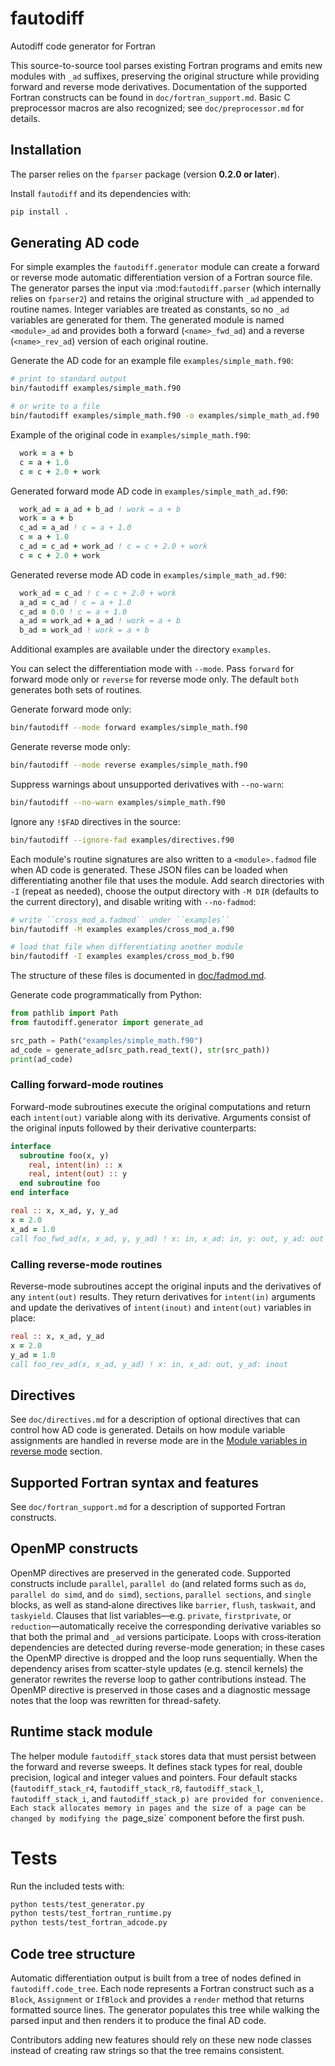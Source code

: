 # fautodiff
Autodiff code generator for Fortran

This source-to-source tool parses existing Fortran programs and emits new modules
with ``_ad`` suffixes, preserving the original structure while providing forward
and reverse mode derivatives. Documentation of the supported Fortran constructs
can be found in ``doc/fortran_support.md``.
Basic C preprocessor macros are also recognized; see ``doc/preprocessor.md`` for
details.

## Installation

The parser relies on the `fparser` package (version **0.2.0 or later**).

Install `fautodiff` and its dependencies with:

```bash
pip install .
```

## Generating AD code

For simple examples the ``fautodiff.generator`` module can create a forward or reverse mode automatic differentiation version of a Fortran source file.
The generator parses the input via :mod:`fautodiff.parser` (which internally relies on ``fparser2``) and retains the original structure with ``_ad`` appended to
routine names.
Integer variables are treated as constants, so no ``_ad`` variables are generated for them.
The generated module is named ``<module>_ad`` and provides both a forward (``<name>_fwd_ad``) and a reverse (``<name>_rev_ad``) version of each original routine.

Generate the AD code for an example file ``examples/simple_math.f90``:
```bash
# print to standard output
bin/fautodiff examples/simple_math.f90

# or write to a file
bin/fautodiff examples/simple_math.f90 -o examples/simple_math_ad.f90
```

Example of the original code in ``examples/simple_math.f90``:
```fortran
  work = a + b
  c = a + 1.0
  c = c + 2.0 + work
```

Generated forward mode AD code in ``examples/simple_math_ad.f90``:
```fortran
  work_ad = a_ad + b_ad ! work = a + b
  work = a + b
  c_ad = a_ad ! c = a + 1.0
  c = a + 1.0
  c_ad = c_ad + work_ad ! c = c + 2.0 + work
  c = c + 2.0 + work
```

Generated reverse mode AD code in ``examples/simple_math_ad.f90``:
```fortran
  work_ad = c_ad ! c = c + 2.0 + work
  a_ad = c_ad ! c = a + 1.0
  c_ad = 0.0 ! c = a + 1.0
  a_ad = work_ad + a_ad ! work = a + b
  b_ad = work_ad ! work = a + b
```

Additional examples are available under the directory ``examples``.

You can select the differentiation mode with ``--mode``.
Pass ``forward`` for forward mode only or ``reverse`` for reverse mode only.
The default ``both`` generates both sets of routines.

Generate forward mode only:
```bash
bin/fautodiff --mode forward examples/simple_math.f90
```

Generate reverse mode only:
```bash
bin/fautodiff --mode reverse examples/simple_math.f90
```

Suppress warnings about unsupported derivatives with ``--no-warn``:
```bash
bin/fautodiff --no-warn examples/simple_math.f90
```

Ignore any ``!$FAD`` directives in the source:
```bash
bin/fautodiff --ignore-fad examples/directives.f90
```

Each module's routine signatures are also written to a `<module>.fadmod` file when AD code is generated.
These JSON files can be loaded when differentiating another file that uses the module.
Add search directories with ``-I`` (repeat as needed), choose the output directory with ``-M DIR`` (defaults to the current directory), and disable writing with ``--no-fadmod``:
```bash
# write ``cross_mod_a.fadmod`` under ``examples``
bin/fautodiff -M examples examples/cross_mod_a.f90

# load that file when differentiating another module
bin/fautodiff -I examples examples/cross_mod_b.f90
```

The structure of these files is documented in [doc/fadmod.md](doc/fadmod.md).

Generate code programmatically from Python:
```python
from pathlib import Path
from fautodiff.generator import generate_ad

src_path = Path("examples/simple_math.f90")
ad_code = generate_ad(src_path.read_text(), str(src_path))
print(ad_code)
```

### Calling forward-mode routines

Forward-mode subroutines execute the original computations and return each ``intent(out)`` variable along with its derivative.
Arguments consist of the original inputs followed by their derivative counterparts:
```fortran
interface
  subroutine foo(x, y)
    real, intent(in) :: x
    real, intent(out) :: y
  end subroutine foo
end interface

real :: x, x_ad, y, y_ad
x = 2.0
x_ad = 1.0
call foo_fwd_ad(x, x_ad, y, y_ad) ! x: in, x_ad: in, y: out, y_ad: out
```

### Calling reverse-mode routines

Reverse-mode subroutines accept the original inputs and the derivatives of any
``intent(out)`` results. They return derivatives for ``intent(in)`` arguments and
update the derivatives of ``intent(inout)`` and ``intent(out)`` variables in
place:
```fortran
real :: x, x_ad, y_ad
x = 2.0
y_ad = 1.0
call foo_rev_ad(x, x_ad, y_ad) ! x: in, x_ad: out, y_ad: inout
```

## Directives

See ``doc/directives.md`` for a description of optional directives that can control how AD code is generated.
Details on how module variable assignments are handled in reverse mode are in the [Module variables in reverse mode](doc/fortran_support.md#module-variables-in-reverse-mode) section.

## Supported Fortran syntax and features

See ``doc/fortran_support.md`` for a description of supported Fortran constructs.

## OpenMP constructs

OpenMP directives are preserved in the generated code.  Supported constructs
include `parallel`, `parallel do` (and related forms such as `do`,
`parallel do simd`, and `do simd`), `sections`, `parallel sections`, and
`single` blocks, as well as stand‑alone directives like `barrier`, `flush`,
`taskwait`, and `taskyield`.  Clauses that list variables—e.g. `private`,
`firstprivate`, or `reduction`—automatically receive the corresponding
derivative variables so that both the primal and `_ad` versions participate.
Loops with cross‑iteration dependencies are detected during reverse-mode
generation; in these cases the OpenMP directive is dropped and the loop runs
sequentially. When the dependency arises from scatter-style updates (e.g.
stencil kernels) the generator rewrites the reverse loop to gather
contributions instead. The OpenMP directive is preserved in those cases and a
diagnostic message notes that the loop was rewritten for thread-safety.

## Runtime stack module

The helper module `fautodiff_stack` stores data that must persist between the forward and reverse sweeps.
It defines stack types for real, double precision, logical and integer values and pointers.
Four default stacks (`fautodiff_stack_r4`, `fautodiff_stack_r8`, `fautodiff_stack_l`, `fautodiff_stack_i`, and `fautodiff_stack_p) are provided for convenience.
Each stack allocates memory in pages and the size of a page can be changed by modifying the `page_size` component before the first push.

# Tests

Run the included tests with:

```bash
python tests/test_generator.py
python tests/test_fortran_runtime.py
python tests/test_fortran_adcode.py
```

## Code tree structure

Automatic differentiation output is built from a tree of nodes defined in ``fautodiff.code_tree``.
Each node represents a Fortran construct such as a ``Block``, ``Assignment`` or ``IfBlock`` and provides a ``render`` method that returns formatted source lines.
The generator populates this tree while walking the parsed input and then renders it to produce the final AD code.

Contributors adding new features should rely on these new node classes instead of creating raw strings so that the tree remains consistent.